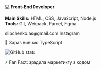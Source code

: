 :computer: **Front-End Developer**

**Main Skills:** HTML, CSS, JavaScript, Node.js  
**Tools:** Git, Webpack, Parcel, Figma

[slipchenko.as@gmail.com](mailto:slipchenko.as@gmail.com)  [Instagram](https://www.instagram.com/slipchenko.an/profilecard/?igsh=MTJwczM0amQ4Z2hy)

🌱 Зараз вивчаю TypeScript

![GitHub stats](https://github-readme-stats.vercel.app/api?username=slipchenkoanastasiia&show_icons=true&theme=tokyonight)

⚡ Fan Fact: зрадила маркетингу з кодом

